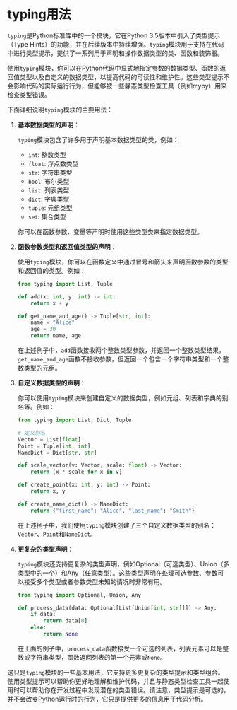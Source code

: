 # typing用法

`typing`是Python标准库中的一个模块，它在Python 3.5版本中引入了类型提示（Type Hints）的功能，并在后续版本中持续增强。`typing`模块用于支持在代码中进行类型提示，提供了一系列用于声明和操作数据类型的类、函数和装饰器。

使用`typing`模块，你可以在Python代码中显式地指定参数的数据类型、函数的返回值类型以及自定义的数据类型，以提高代码的可读性和维护性。这些类型提示不会影响代码的实际运行行为，但能够被一些静态类型检查工具（例如mypy）用来检查类型错误。

下面详细说明`typing`模块的主要用法：

1. **基本数据类型的声明**：

   `typing`模块包含了许多用于声明基本数据类型的类，例如：

   - `int`: 整数类型
   - `float`: 浮点数类型
   - `str`: 字符串类型
   - `bool`: 布尔类型
   - `list`: 列表类型
   - `dict`: 字典类型
   - `tuple`: 元组类型
   - `set`: 集合类型

   你可以在函数参数、变量等声明时使用这些类型类来指定数据类型。

2. **函数参数类型和返回值类型的声明**：

   使用`typing`模块，你可以在函数定义中通过冒号和箭头来声明函数参数的类型和返回值的类型。例如：

   ```python
   from typing import List, Tuple

   def add(x: int, y: int) -> int:
       return x + y

   def get_name_and_age() -> Tuple[str, int]:
       name = "Alice"
       age = 30
       return name, age
   ```

   在上述例子中，`add`函数接收两个整数类型参数，并返回一个整数类型结果。`get_name_and_age`函数不接收参数，但返回一个包含一个字符串类型和一个整数类型的元组。

3. **自定义数据类型的声明**：

   你可以使用`typing`模块来创建自定义的数据类型，例如元组、列表和字典的别名等。例如：

   ```python
   from typing import List, Dict, Tuple

   # 定义别名
   Vector = List[float]
   Point = Tuple[int, int]
   NameDict = Dict[str, str]

   def scale_vector(v: Vector, scale: float) -> Vector:
       return [x * scale for x in v]

   def create_point(x: int, y: int) -> Point:
       return x, y

   def create_name_dict() -> NameDict:
       return {"first_name": "Alice", "last_name": "Smith"}
   ```

   在上述例子中，我们使用`typing`模块创建了三个自定义数据类型的别名：`Vector`、`Point`和`NameDict`。

4. **更复杂的类型声明**：

   `typing`模块还支持更复杂的类型声明，例如Optional（可选类型）、Union（多类型中的一个）和Any（任意类型）。这些类型声明在处理可选参数、参数可以接受多个类型或者参数类型未知的情况时非常有用。

   ```python
   from typing import Optional, Union, Any
   
   def process_data(data: Optional[List[Union[int, str]]]) -> Any:
       if data:
           return data[0]
       else:
           return None
   ```

   在上面的例子中，`process_data`函数接受一个可选的列表，列表元素可以是整数或字符串类型，函数返回列表的第一个元素或`None`。

这只是`typing`模块的一些基本用法，它支持更多更复杂的类型提示和类型组合。使用类型提示可以帮助你更好地理解和维护代码，并且与静态类型检查工具一起使用时可以帮助你在开发过程中发现潜在的类型错误。请注意，类型提示是可选的，并不会改变Python运行时的行为，它只是提供更多的信息用于代码分析。

